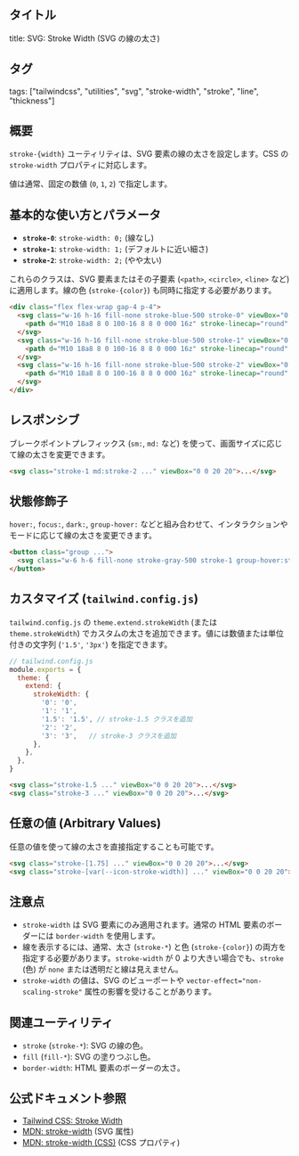 ## タイトル
title: SVG: Stroke Width (SVG の線の太さ)

## タグ
tags: ["tailwindcss", "utilities", "svg", "stroke-width", "stroke", "line", "thickness"]

## 概要
`stroke-{width}` ユーティリティは、SVG 要素の線の太さを設定します。CSS の `stroke-width` プロパティに対応します。

値は通常、固定の数値 (`0`, `1`, `2`) で指定します。

## 基本的な使い方とパラメータ

*   **`stroke-0`**: `stroke-width: 0;` (線なし)
*   **`stroke-1`**: `stroke-width: 1;` (デフォルトに近い細さ)
*   **`stroke-2`**: `stroke-width: 2;` (やや太い)

これらのクラスは、SVG 要素またはその子要素 (`<path>`, `<circle>`, `<line>` など) に適用します。線の色 (`stroke-{color}`) も同時に指定する必要があります。

```html
<div class="flex flex-wrap gap-4 p-4">
  <svg class="w-16 h-16 fill-none stroke-blue-500 stroke-0" viewBox="0 0 20 20"> {/* 線なし */}
    <path d="M10 18a8 8 0 100-16 8 8 0 000 16z" stroke-linecap="round" stroke-linejoin="round"/>
  </svg>
  <svg class="w-16 h-16 fill-none stroke-blue-500 stroke-1" viewBox="0 0 20 20"> {/* 細線 */}
    <path d="M10 18a8 8 0 100-16 8 8 0 000 16z" stroke-linecap="round" stroke-linejoin="round"/>
  </svg>
  <svg class="w-16 h-16 fill-none stroke-blue-500 stroke-2" viewBox="0 0 20 20"> {/* 太線 */}
    <path d="M10 18a8 8 0 100-16 8 8 0 000 16z" stroke-linecap="round" stroke-linejoin="round"/>
  </svg>
</div>
```

## レスポンシブ

ブレークポイントプレフィックス (`sm:`, `md:` など) を使って、画面サイズに応じて線の太さを変更できます。

```html
<svg class="stroke-1 md:stroke-2 ..." viewBox="0 0 20 20">...</svg>
```

## 状態修飾子

`hover:`, `focus:`, `dark:`, `group-hover:` などと組み合わせて、インタラクションやモードに応じて線の太さを変更できます。

```html
<button class="group ...">
  <svg class="w-6 h-6 fill-none stroke-gray-500 stroke-1 group-hover:stroke-2 group-hover:stroke-blue-500 ..." viewBox="0 0 20 20">...</svg>
</button>
```

## カスタマイズ (`tailwind.config.js`)

`tailwind.config.js` の `theme.extend.strokeWidth` (または `theme.strokeWidth`) でカスタムの太さを追加できます。値には数値または単位付きの文字列 (`'1.5'`, `'3px'`) を指定できます。

```javascript
// tailwind.config.js
module.exports = {
  theme: {
    extend: {
      strokeWidth: {
        '0': '0',
        '1': '1',
        '1.5': '1.5', // stroke-1.5 クラスを追加
        '2': '2',
        '3': '3',   // stroke-3 クラスを追加
      },
    },
  },
}
```

```html
<svg class="stroke-1.5 ..." viewBox="0 0 20 20">...</svg>
<svg class="stroke-3 ..." viewBox="0 0 20 20">...</svg>
```

## 任意の値 (Arbitrary Values)

任意の値を使って線の太さを直接指定することも可能です。

```html
<svg class="stroke-[1.75] ..." viewBox="0 0 20 20">...</svg>
<svg class="stroke-[var(--icon-stroke-width)] ..." viewBox="0 0 20 20">...</svg>
```

## 注意点

*   `stroke-width` は SVG 要素にのみ適用されます。通常の HTML 要素のボーダーには `border-width` を使用します。
*   線を表示するには、通常、太さ (`stroke-*`) と色 (`stroke-{color}`) の両方を指定する必要があります。`stroke-width` が 0 より大きい場合でも、`stroke` (色) が `none` または透明だと線は見えません。
*   `stroke-width` の値は、SVG のビューポートや `vector-effect="non-scaling-stroke"` 属性の影響を受けることがあります。

## 関連ユーティリティ

*   `stroke` (`stroke-*`): SVG の線の色。
*   `fill` (`fill-*`): SVG の塗りつぶし色。
*   `border-width`: HTML 要素のボーダーの太さ。

## 公式ドキュメント参照
*   [Tailwind CSS: Stroke Width](https://tailwindcss.com/docs/stroke-width)
*   [MDN: stroke-width](https://developer.mozilla.org/en-US/docs/Web/SVG/Attribute/stroke-width) (SVG 属性)
*   [MDN: stroke-width (CSS)](https://developer.mozilla.org/en-US/docs/Web/CSS/stroke-width) (CSS プロパティ)